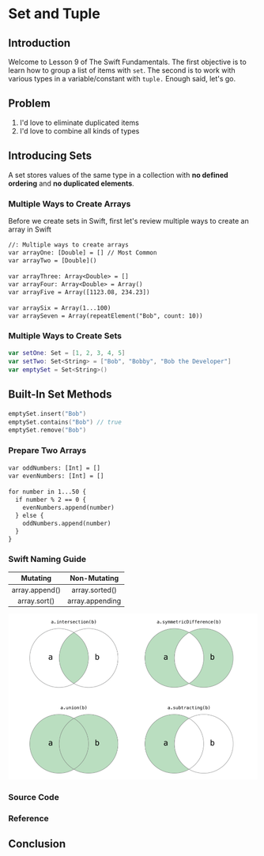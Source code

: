 # Set and Tuple

## Introduction
Welcome to Lesson 9 of The Swift Fundamentals. The first objective is to learn how to group a list of items with `set`. The second is to work with various types in a variable/constant with `tuple.` Enough said, let's go.

## Problem
 1. I'd love to eliminate duplicated items
 2. I'd love to combine all kinds of types





## Introducing Sets
A set stores values of the same type in a collection with **no defined ordering** and **no duplicated elements**.

### Multiple Ways to Create Arrays
Before we create sets in Swift, first let's review multiple ways to create an array in Swift
```
//: Multiple ways to create arrays
var arrayOne: [Double] = [] // Most Common
var arrayTwo = [Double]()

var arrayThree: Array<Double> = []
var arrayFour: Array<Double> = Array()
var arrayFive = Array([1123.08, 234.23])

var arraySix = Array(1...100)
var arraySeven = Array(repeatElement("Bob", count: 10))
```

### Multiple Ways to Create Sets
```swift
var setOne: Set = [1, 2, 3, 4, 5]
var setTwo: Set<String> = ["Bob", "Bobby", "Bob the Developer"]
var emptySet = Set<String>()
```

## Built-In Set Methods
```swift
emptySet.insert("Bob")
emptySet.contains("Bob") // true
emptySet.remove("Bob")
```

### Prepare Two Arrays 
```
var oddNumbers: [Int] = []
var evenNumbers: [Int] = []

for number in 1...50 {
  if number % 2 == 0 {
    evenNumbers.append(number)
  } else {
    oddNumbers.append(number)
  }
}
```


### Swift Naming Guide
| Mutating | Non-Mutating |
|:---:|:---:|
| array.append() | array.sorted() |
| array.sort() | array.appending |


<img src=/course/swift-intermediate/assets/swift-set-structure.png alt="Built-in Set methods" width=600px/>



### Source Code

### Reference

## Conclusion
